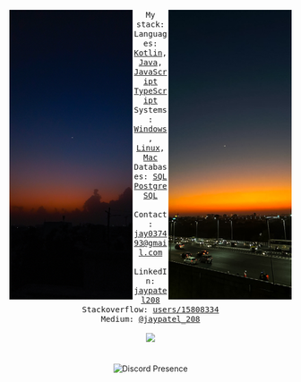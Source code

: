 <div align="center">
  <p float="left">
    <img src="images/4.jpg" width="220" align="left">
    <img src="images/66.jpg" width="220" align="right">
  </p>
  <div align="center">
    <samp>
      My stack:
      <br>
      Languages:  
      <a href="https://kotlinlang.org/">Kotlin</a>, 
      <a href="https://www.oracle.com/java/technologies/java-se-glance.html">Java</a>,
      <a href="https://www.rust-lang.org/">JavaScript</a>
      <a href="https://ecma-international.org/publications-and-standards/standards/ecma-262/">TypeScript</a>
      <br>
      Systems: 
      <a href="https://www.microsoft.com/en-us/windows/">Windows</a>, 
      <a href="https://www.linux.org/">Linux</a>,
      <a href="https://www.apple.com/in/mac/">Mac</a>
      <br>
      Databases: 
      <a href="https://www.mysql.com/">SQL</a>
      <a href="https://www.postgresql.org/">PostgreSQL</a>
      <br>   
      <br>
      Contact: 
      <a href="mailto:jay037493@gmail.com">jay037493@gmail.com</a><br>
      <br>
      LinkedIn:
      <a href="https://www.linkedin.com/in/jaypatel208/">jaypatel208</a><br>
      Stackoverflow:
      <a href="https://stackoverflow.com/users/15808334/jay-patel">users/15808334</a><br>
      Medium:
      <a href="https://medium.com/@jaypatel_208">@jaypatel_208</a><br>
      <br>
    </samp>
  </div>
  <img width="100px" src="https://komarev.com/ghpvc/?username=jaypatel208&style=flat-square&color=f47b67"/>
  <br>
  <br>
  <br>
      <img src="https://lanyard-profile-readme.vercel.app/api/1259520083919638583?bg=2f3943&idleMessage=Drop%20a%20note!%20%3E;" alt="Discord Presence" align="center" width="300">
  <br>
</div>
